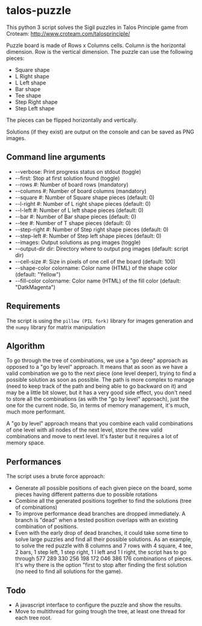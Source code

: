 ﻿# talos-puzzle

This python 3 script solves the Sigil puzzles in Talos Principle game from Croteam: http://www.croteam.com/talosprinciple/

Puzzle board is made of Rows x Columns cells.
Column is the horizontal dimension.
Row is the vertical dimension.
The puzzle can use the following pieces:

- Square shape
- L Right shape
- L Left shape
- Bar shape
- Tee shape
- Step Right shape
- Step Left shape

The pieces can be flipped horizontally and vertically.

Solutions (if they exist) are output on the console and can be saved as PNG images.

## Command line arguments

- --verbose: Print progress status on stdout (toggle)
- --first: Stop at first solution found (toggle)
- --rows #: Number of board rows (mandatory)
- --columns #: Number of board columns (mandatory)
- --square #: Number of Square shape pieces (default: 0)
- --l-right #: Number of L right shape pieces (default: 0)
- --l-left #: Number of L left shape pieces (default: 0)
- --bar #: Number of Bar shape pieces (default: 0)
- --tee #: Number of T shape pieces (default: 0)
- --step-right #: Number of Step right shape pieces (default: 0)
- --step-left #: Number of Step left shape pieces (default: 0)
- --images: Output solutions as png images (toggle)
- --output-dir dir: Directory where to output png images (default: script dir)
- --cell-size #: Size in pixels of one cell of the board (default: 100)
- --shape-color colorname: Color name (HTML) of the shape color (default: "Yellow")
- --fill-color colorname: Color name (HTML) of the fill color (default: "DatkMagenta")

## Requirements

The script is using the `pillow (PIL fork)` library for images generation and the `numpy` library for matrix manipulation

## Algorithm

To go through the tree of combinations, we use a "go deep" approach as opposed to a "go by level" approach. It means that as soon as we have a valid combination we go to the next piece (one level deeper), trying to find a possible solution as soon as possible. The path is more complex to manage (need to keep track of the path and being able to go backward on it) and may be a little bit slower, but it has a very good side effect, you don't need to store all the combinations (as with the "go by level" approach), just the one for the current node. So, in terms of memory management, it's much, much more performant.

A "go by level" approach means that you combine each valid combinations of one level with all nodes of the next level, store the new valid combinations and move to next level. It's faster but it requires a lot of memory space.

## Performances

The script uses a brute force approach:

- Generate all possible positions of each given piece on the board, some pieces having different patterns due to possible rotations
- Combine all the generated positions together to find the solutions (tree of combinations)
- To improve performance dead branches are dropped immediately. A branch is "dead" when a tested position overlaps with an existing combination of positions.
- Even with the early drop of dead branches, it could take some time to solve large puzzles and find all their possible solutions. As an example, to solve the red puzzle with 8 columns and 7 rows with 4 square, 4 tee, 2 bars, 1 step left, 1 step right, 1 l left and 1 l right, the script has to go through 577 289 330 256 198 172 046 386 176 combinations of pieces. It's why there is the option "first to stop after finding the first solution (no need to find all solutions for the game).

## Todo

- A javascript interface to configure the puzzle and show the results.
- Move to multithread for going trough the tree, at least one thread for each tree root.
